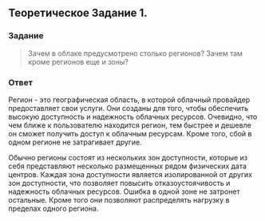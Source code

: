 ## Теоретическое Задание 1. 

### Задание

>Зачем в облаке предусмотрено столько регионов? Зачем там кроме регионов еще и зоны?

### Ответ

Регион - это географическая область, в которой облачный провайдер 
предоставляет свои услуги. Они созданы для того, чтобы обеспечить 
высокую доступность и надежность облачных ресурсов. Очевидно, 
что чем ближе к пользователю находится регион, тем быстрее и дешевле
он сможет получить доступ к облачным ресурсам. Кроме того, 
сбой в одном регионе не затрагивает другие.

Обычно регионы состоят из нескольких зон доступности, которые из 
себя представляют несколько размещенных рядом 
физических дата центров. Каждая зона доступности 
является изолированной от других зон доступности, что позволяет 
повысить отказоустоячивость и надежность облачных ресурсов.
Ошибка в одной зоне не затронет остальные. Кроме того 
они позволяют распределять нагрузку в пределах одного региона.
